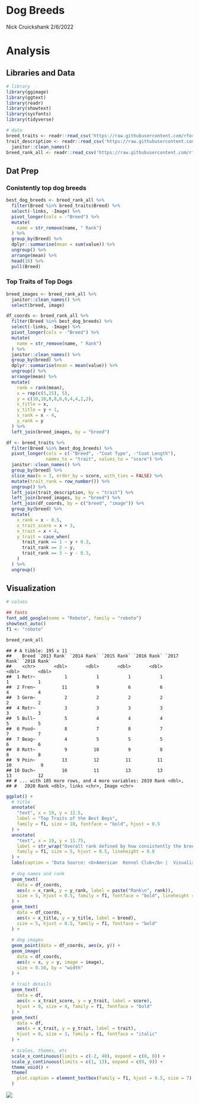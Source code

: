 Dog Breeds
================
Nick Cruickshank
2/6/2022

# Analysis

## Libraries and Data

``` r
# library
library(ggimage)
library(ggtext)
library(readr)
library(showtext)
library(sysfonts)
library(tidyverse)
```

``` r
# data
breed_traits <- readr::read_csv('https://raw.githubusercontent.com/rfordatascience/tidytuesday/master/data/2022/2022-02-01/breed_traits.csv')
trait_description <- readr::read_csv('https://raw.githubusercontent.com/rfordatascience/tidytuesday/master/data/2022/2022-02-01/trait_description.csv') %>%
  janitor::clean_names()
breed_rank_all <- readr::read_csv('https://raw.githubusercontent.com/rfordatascience/tidytuesday/master/data/2022/2022-02-01/breed_rank.csv')
```

## Dat Prep

### Conistently top dog breeds

``` r
best_dog_breeds <- breed_rank_all %>%
  filter(Breed %in% breed_traits$Breed) %>%
  select(-links, -Image) %>%
  pivot_longer(cols = -"Breed") %>%
  mutate(
    name = str_remove(name, " Rank")
  ) %>%
  group_by(Breed) %>%
  dplyr::summarise(mean = sum(value)) %>%
  ungroup() %>%
  arrange(mean) %>%
  head(10) %>%
  pull(Breed)
```

### Top Traits of Top Dogs

``` r
breed_images <- breed_rank_all %>%
  janitor::clean_names() %>%
  select(breed, image)

df_coords <- breed_rank_all %>%
  filter(Breed %in% best_dog_breeds) %>%
  select(-links, -Image) %>%
  pivot_longer(cols = -"Breed") %>%
  mutate(
    name = str_remove(name, " Rank")
  ) %>%
  janitor::clean_names() %>%
  group_by(breed) %>%
  dplyr::summarise(mean = mean(value)) %>%
  ungroup() %>%
  arrange(mean) %>%
  mutate(
    rank = rank(mean),
    x = rep(c(5,25), 5),
    y = c(10,10,8,8,6,6,4,4,2,2),
    x_title = x,
    y_title = y + 1,
    x_rank = x - 4,
    y_rank = y
  ) %>%
  left_join(breed_images, by = "breed")

df <- breed_traits %>%
  filter(Breed %in% best_dog_breeds) %>%
  pivot_longer(cols = c(-"Breed", -"Coat Type", -"Coat Length"),
               names_to = "trait", values_to = "score") %>%
  janitor::clean_names() %>%
  group_by(breed) %>%
  slice_max(n = 3, order_by = score, with_ties = FALSE) %>%
  mutate(trait_rank = row_number()) %>%
  ungroup() %>%
  left_join(trait_description, by = "trait") %>%
  left_join(breed_images, by = "breed") %>%
  left_join(df_coords, by = c("breed", "image")) %>%
  group_by(breed) %>%
  mutate(
    x_rank = x - 0.5,
    x_trait_score = x + 3,
    x_trait = x + 4,
    y_trait = case_when(
      trait_rank == 1 ~ y + 0.3,
      trait_rank == 2 ~ y,
      trait_rank == 3 ~ y - 0.3,
    )
  ) %>%
  ungroup()
```

## Visualization

``` r
# values

## fonts
font_add_google(name = "Roboto", family = "roboto")
showtext_auto()
f1 <- "roboto"

breed_rank_all
```

    ## # A tibble: 195 x 11
    ##    Breed `2013 Rank` `2014 Rank` `2015 Rank` `2016 Rank` `2017 Rank` `2018 Rank`
    ##    <chr>       <dbl>       <dbl>       <dbl>       <dbl>       <dbl>       <dbl>
    ##  1 Retr~           1           1           1           1           1           1
    ##  2 Fren~          11           9           6           6           4           4
    ##  3 Germ~           2           2           2           2           2           2
    ##  4 Retr~           3           3           3           3           3           3
    ##  5 Bull~           5           4           4           4           5           5
    ##  6 Pood~           8           7           8           7           7           7
    ##  7 Beag~           4           5           5           5           6           6
    ##  8 Rott~           9          10           9           8           8           8
    ##  9 Poin~          13          12          11          11          10           9
    ## 10 Dach~          10          11          13          13          13          12
    ## # ... with 185 more rows, and 4 more variables: 2019 Rank <dbl>,
    ## #   2020 Rank <dbl>, links <chr>, Image <chr>

``` r
ggplot() +
  # title
  annotate(
    "text", x = 19, y = 12.5, 
    label = "Top Traits of the Best Boys",
    family = f1, size = 10, fontface = "bold", hjust = 0.5
  ) +
  annotate(
    "text", x = 19, y = 11.75,
    label = str_wrap("Overall rank defined by how consistently the breed ranked highly from 2013 to 2020", 50),
    family = f1, size = 5, hjust = 0.5, lineheight = 0.8
  ) +
  labs(caption = "Data Source: <b>American  Kennel Club</b> |  Visualization: <b>N. Cruickshank</b> | #TidyTuesday") +
  
  # dog names and rank
  geom_text(
    data = df_coords,
    aes(x = x_rank, y = y_rank, label = paste("Rank\n", rank)),
    size = 5, hjust = 0.5, family = f1, fontface = "bold", lineheight = 0.8
  ) +
  geom_text(
    data = df_coords,
    aes(x = x_title, y = y_title, label = breed),
    size = 5, hjust = 0.5, family = f1, fontface = "bold"
  ) +
  
  # dog images
  geom_point(data = df_coords, aes(x, y)) +
  geom_image(
    data = df_coords, 
    aes(x = x, y = y, image = image),
    size = 0.10, by = "width"
  ) + 
  
  # trait details
  geom_text(
    data = df,
    aes(x = x_trait_score, y = y_trait, label = score),
    hjust = 0, size = 4, family = f1, fontface = "bold"
  ) +
  geom_text(
    data = df,
    aes(x = x_trait, y = y_trait, label = trait),
    hjust = 0, size = 3, family = f1, fontface = "italic"
  ) +
  
  # scales, themes, etc
  scale_x_continuous(limits = c(-2, 40), expand = c(0, 0)) + 
  scale_y_continuous(limits = c(1, 13), expand = c(0, 0)) + 
  theme_void() + 
  theme(
    plot.caption = element_textbox(family = f1, hjust = 0.5, size = 7)
  )
```

![](Dog-Breeds_files/figure-gfm/Dog%20Plot-1.png)<!-- -->

